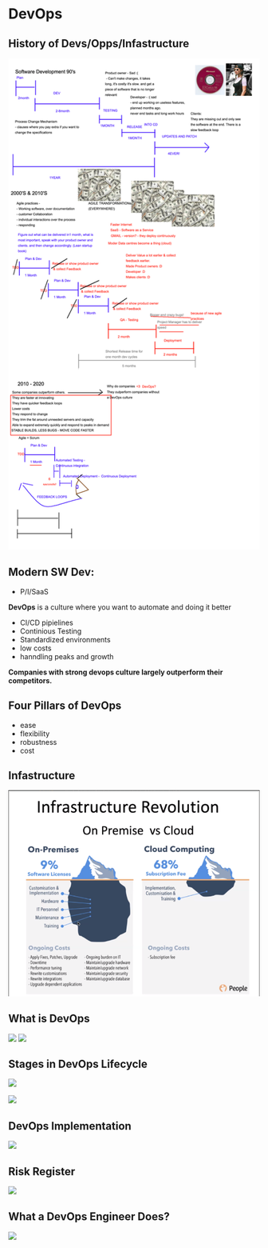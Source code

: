 # DevOps

## History of Devs/Opps/Infastructure 
![](History.png)
## Modern SW Dev:
- P/I/SaaS 

__DevOps__ is a culture where you want to automate and doing it better
- CI/CD pipielines
- Continious Testing
- Standardized environments
- low costs
- hanndling peaks and growth

__Companies with strong devops culture largely outperform their competitors.__

## Four Pillars of DevOps
- ease 
- flexibility
- robustness
- cost

## Infastructure
![](infastructure.png)

## What is DevOps
![](https://cdn.discordapp.com/attachments/770295530336288770/780398658340126740/unknown.png)
![](https://cdn.discordapp.com/attachments/770295530336288770/780398370128789524/unknown.png)

## Stages in DevOps Lifecycle
![](https://cdn.discordapp.com/attachments/770295530336288770/780399227222229012/unknown.png)

![](https://cdn.discordapp.com/attachments/770295530336288770/780399669125447690/unknown.png)

## DevOps Implementation
![](https://cdn.discordapp.com/attachments/770295530336288770/780399694429945876/unknown.png)

## Risk Register
![](https://cdn.discordapp.com/attachments/770295530336288770/780399879146962964/unknown.png)

## What a DevOps Engineer Does?
![](https://cdn.discordapp.com/attachments/770295530336288770/780400590848655360/unknown.png)